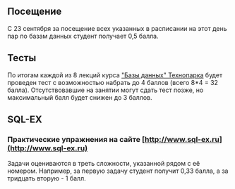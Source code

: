 ## Посещение

С 23 сентября за посещение всех указанных в расписании на этот день пар по базам данных студент получает 0,5 балла. 


## Тесты

По итогам каждой из 8 лекций курса ["Базы данных" Технопарка](https://habrahabr.ru/company/mailru/blog/329928/) будет проведен тест с возможностью набрать до 4 баллов (всего 8\*4 = 32 балла). Отсутствовавшие на занятии могут сдать тест позже, но максимальный балл будет снижен до 3 баллов.


## SQL-EX

### Практические упражнения на сайте [http://www.sql-ex.ru](http://www.sql-ex.ru)

Задачи оцениваются в треть сложности, указанной рядом с её номером. Например, за первую задачу студент получит 0,33 балла, а за тридцать вторую - 1 балл.



